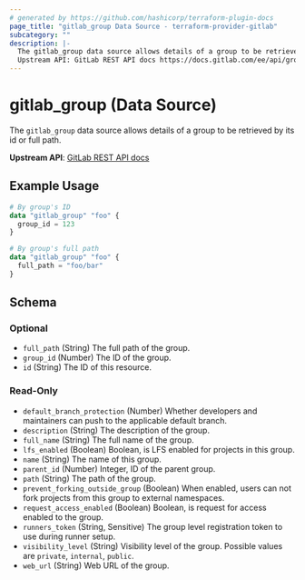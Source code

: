 ```yaml
---
# generated by https://github.com/hashicorp/terraform-plugin-docs
page_title: "gitlab_group Data Source - terraform-provider-gitlab"
subcategory: ""
description: |-
  The gitlab_group data source allows details of a group to be retrieved by its id or full path.
  Upstream API: GitLab REST API docs https://docs.gitlab.com/ee/api/groups.html#details-of-a-group
---
```


# gitlab_group (Data Source)

The `gitlab_group` data source allows details of a group to be retrieved by its id or full path.

**Upstream API**: [GitLab REST API docs](https://docs.gitlab.com/ee/api/groups.html#details-of-a-group)

## Example Usage

```terraform
# By group's ID
data "gitlab_group" "foo" {
  group_id = 123
}

# By group's full path
data "gitlab_group" "foo" {
  full_path = "foo/bar"
}
```

<!-- schema generated by tfplugindocs -->
## Schema

### Optional

- `full_path` (String) The full path of the group.
- `group_id` (Number) The ID of the group.
- `id` (String) The ID of this resource.

### Read-Only

- `default_branch_protection` (Number) Whether developers and maintainers can push to the applicable default branch.
- `description` (String) The description of the group.
- `full_name` (String) The full name of the group.
- `lfs_enabled` (Boolean) Boolean, is LFS enabled for projects in this group.
- `name` (String) The name of this group.
- `parent_id` (Number) Integer, ID of the parent group.
- `path` (String) The path of the group.
- `prevent_forking_outside_group` (Boolean) When enabled, users can not fork projects from this group to external namespaces.
- `request_access_enabled` (Boolean) Boolean, is request for access enabled to the group.
- `runners_token` (String, Sensitive) The group level registration token to use during runner setup.
- `visibility_level` (String) Visibility level of the group. Possible values are `private`, `internal`, `public`.
- `web_url` (String) Web URL of the group.


